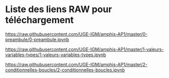 
# Liste des liens RAW pour téléchargement

https://raw.githubusercontent.com/UGE-IGM/amphis-AP1/master/0-preambule/0-preambule.ipynb

https://raw.githubusercontent.com/UGE-IGM/amphis-AP1/master/1-valeurs-variables-types/1-valeurs-variables-types.ipynb

https://raw.githubusercontent.com/UGE-IGM/amphis-AP1/master/2-conditionnelles-boucles/2-conditionnelles-boucles.ipynb
